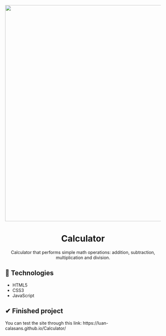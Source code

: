 <div align="center">
  <img src="https://user-images.githubusercontent.com/69552520/167265666-912ea289-5482-4c9e-b9fd-8875d4c62f8b.png" width="700px">
  <h1>Calculator</h1>
  <p>Calculator that performs simple math operations: addition, subtraction, multiplication and division.</p>
</div>

<h2>🚀 Technologies</h2>
<ul>
  <li>HTML5</li>
  <li>CSS3</li>
  <li>JavaScript</li>
</ul>

<h2>✔ Finished project</h2>
<p>You can test the site through this link: https://luan-calasans.github.io/Calculator/</p>
